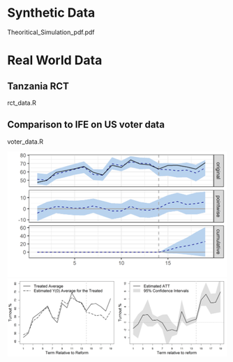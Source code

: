 # Synthetic Data

Theoritical_Simulation_pdf.pdf

# Real World Data

## Tanzania RCT
rct_data.R

## Comparison to IFE on US voter data
voter_data.R

![Synthetic control BSTS](/figures/CI_voter_data.png)
![Synthetic control IFE](/figures/fg_edr_main_syn.png)
